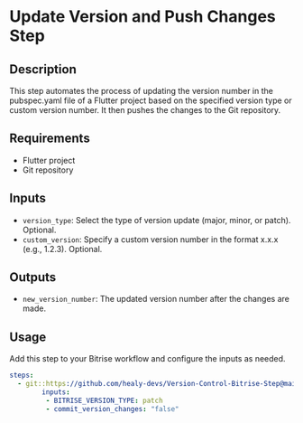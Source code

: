 # Update Version and Push Changes Step

## Description

This step automates the process of updating the version number in the pubspec.yaml file of a Flutter project based on the specified version type or custom version number. It then pushes the changes to the Git repository.

## Requirements

- Flutter project
- Git repository

## Inputs

- `version_type`: Select the type of version update (major, minor, or patch). Optional.
- `custom_version`: Specify a custom version number in the format x.x.x (e.g., 1.2.3). Optional.

## Outputs

- `new_version_number`: The updated version number after the changes are made.

## Usage

Add this step to your Bitrise workflow and configure the inputs as needed.

```yaml
steps:
  - git::https://github.com/healy-devs/Version-Control-Bitrise-Step@main:
        inputs:
         - BITRISE_VERSION_TYPE: patch
         - commit_version_changes: "false"

